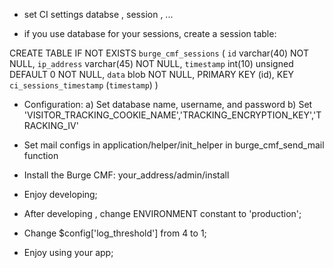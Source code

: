 - set CI settings databse , session , ...

- if you use database for your sessions, create a session table:

CREATE TABLE IF NOT EXISTS `burge_cmf_sessions` ( 
	`id` varchar(40) NOT NULL, 
	`ip_address` varchar(45) NOT NULL,
	`timestamp` int(10) unsigned DEFAULT 0 NOT NULL, 
	`data` blob NOT NULL, PRIMARY KEY (id), 
	KEY `ci_sessions_timestamp` (`timestamp`)
) 

- Configuration:
	a) Set database name, username, and password
	b) Set 'VISITOR_TRACKING_COOKIE_NAME','TRACKING_ENCRYPTION_KEY','TRACKING_IV'
	
- Set mail configs in application/helper/init_helper in burge_cmf_send_mail function

- Install the Burge CMF:
your_address/admin/install

- Enjoy developing;

- After developing , change ENVIRONMENT constant to 'production';

- Change $config['log_threshold'] from 4 to 1;

- Enjoy using your app;

